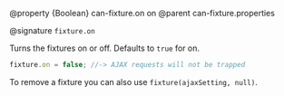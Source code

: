 @property {Boolean} can-fixture.on on
@parent can-fixture.properties

@signature `fixture.on`

Turns the fixtures on or off. Defaults to `true` for on.

```javascript
fixture.on = false; //-> AJAX requests will not be trapped
```

To remove a fixture you can also use `fixture(ajaxSetting, null)`.
